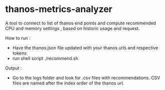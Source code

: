 # thanos-metrics-analyzer

A tool to connect to list of thanos end points and compute recommended CPU and memory settings , based on historic usage and request.

How to run :
   - Have the thanos.json file updated with your thanos urls and respective tokens
   - run shell script ./recommend.sh

Output : 
   - Go to the logs folder and look for .csv files with recommendations. CSV files are named after the index order of the thanos url.
